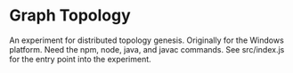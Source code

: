 # Graph Topology
 An experiment for distributed topology genesis. Originally for the Windows platform. Need the npm, node, java, and javac commands. See src/index.js for the entry point into the experiment.
